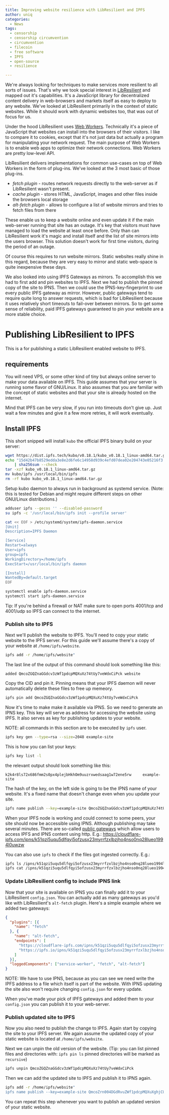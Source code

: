 ```yaml
---
title: Improving website resilience with LibResilient and IPFS
author: uniq
categories:
  - News
tags:
  - censorship
  - censorship circumvention
  - circumvention
  - filecoin
  - free software
  - IPFS
  - open-source
  - resilience

---
```


We're always looking for techniques to make services more resilient to all
sorts of issues. That's why we took special interest in
[LibResilient](https://resilient.is/) and mapped out it's capabilities.  It's a
JavaScript library for decentralized content delivery in web-browsers and
markets itself as easy to deploy to any website. We've looked at LibResilient
primarily in the context of static websites.  While it should work with dynamic
websites too, that was out of focus for us.

Under the hood LibResilient uses [Web
Workers](https://developer.mozilla.org/en-US/docs/Web/API/Web_Workers_API).
Technically it's a piece of JavaScript that websites can install into the
browsers of their visitors.  I like to compare it to cookies, except that it's
not just data but actually a program for manipulating your network request. The
main purpose of Web Workers is to enable web apps to optimize their network
connections. Web Workers are pretty low-level API.

LibResilient delivers implementations for common use-cases on top of Web
Workers in the form of plug-ins.  We've looked at the 3 most basic of those
plug-ins.

* _fetch plugin_ - routes network requests directly to the web-server as if
  LibResilient wasn't present.
* _cache plugin_ - stores HTML, JavaScript, images and other files inside
  the browsers local storage
* _alt-fetch plugin_ - allows to configure a list of website mirrors and tries
  to fetch files from there

These enable us to keep a website online and even update it if the main
web-server running that site has an outage.  It's key that visitors must have
managed to load the website at least once before.  Only than can LibResilient
work it's magic and install itself and the list of site mirrors into the users
browser.  This solution doesn't work for first time visitors, during the period
of an outage.

Of course this requires to run website mirrors. Static websites really shine in
this regard, because they are very easy to mirror and static web-space is quite
inexpensive these days.

We also looked into using IPFS Gateways as mirrors.  To accomplish this we had
to first add and pin websites to IPFS.  Next we had to publish the pinned copy
of the site to IPNS.  Then we could use the IPNS-key-fingerprint to use every
public IPFS gateway as mirror.  However, public gateways tend to require quite
long to answer requests, which is bad for LibResilient because it uses
relatively short timeouts to fail-over between mirrors.  So to get some sense
of reliability, paid IPFS gateways guaranteed to pin your website are a more
stable choice.

# Publishing LibResilient to IPFS

This is a for publishing a static LibResilient enabled website to IPFS.

## requirements

You will need VPS, or some other kind of tiny but always online server to make
your data available on IPFS. This guide assumes that your server is running some
flavor of GNU/Linux. It also assumes that you are familiar with the concept of
static websites and that your site is already hosted on the internet.

Mind that IPFS can be very slow, if you run into timeouts don't give up. Just
wait a few minutes and give it a few more retries, it will work eventually.

## Install IPFS

This short snipped will install `kubo` the official IPFS binary build on your
server:

```bash
wget https://dist.ipfs.tech/kubo/v0.18.1/kubo_v0.18.1_linux-amd64.tar.gz
echo "15d42b47b8529edda3e8e2d6fe6c14958d939c4efd07dea02e204743e05216f3 kubo_v0.18.1_linux-amd64.tar.gz" \
    | sha256sum --check
tar -xzf kubo_v0.18.1_linux-amd64.tar.gz
mv kubo/ipfs /usr/local/bin/ipfs
rm -rf kubo kubo_v0.18.1_linux-amd64.tar.gz
```

Setup kubo daemon to always run in background as systemd service. (Note: this
is tested for Debian and might require different steps on other GNU/Linux
distributions.)


```bash
adduser ipfs --gecos '' --disabled-password
su ipfs -c '/usr/local/bin/ipfs init --profile server'

cat << EOF > /etc/systemd/system/ipfs-daemon.service
[Unit]
Description=IPFS Daemon

[Service]
Restart=always
User=ipfs
group=ipfs
WorkingDirectory=/home/ipfs
ExecStart=/usr/local/bin/ipfs daemon

[Install]
WantedBy=default.target
EOF

systemctl enable ipfs-daemon.service
systemctl start ipfs-daemon.service
```

Tip: If you're behind a firewall or NAT make sure to open ports 4001/tcp and
4001/udp so IPFS can connect to the internet.

### Publish site to IPFS

Next we'll publish the website to IPFS. You'll need to copy your static website
to the IPFS server. For this guide we'll assume there's a copy of your website
at `/home/ipfs/website`.

```bash
ipfs add -r /home/ipfs/website"
```

The last line of the output of this command should look something like this:

```
added QmcoZGQZnaGGdcv3zWf1pdcpMQXuXz74tUy7veWdxCiPck website
```

Copy the CID and pin it. Pinning means that your IPFS daemon will never
automatically delete these files to free up memeory.

```bash
ipfs pin add QmcoZGQZnaGGdcv3zWf1pdcpMQXuXz74tUy7veWdxCiPck
```

Now it's time to make make it available via IPNS. So we need to generate an
IPNS key. This key will serve as address for accessing the website using IPFS.
It also serves as key for publishing updates to your website.

NOTE: all commands in this section are to be executed by `ipfs` user.

```bash
ipfs key gen --type=rsa --size=2048 example-site
```

This is how you can list your keys:

```bash
ipfs key list -l
```

the relevant output should look something like this:

```
k2k4r8ls72x686fmm2s0px4plejbHkhOm9uuzrxwedsaag1w72ene5rw     example-site
```

The hash of the key, on the left side is going to be the IPNS name of your
website. It's a fixed name that doesn't change even when you update your site.

```bash
ipfs name publish --key=example-site QmcoZGQZnaGGdcv3zWf1pdcpMQXuXz74tUy7veWdxCiPck 
```

When your IPFS node is working and could connect to some peers, your site
should now be accessible using IPNS. Although publishing may take several
minutes. There are so-called [public
gateways](https://ipfs.github.io/public-gateway-checker/) which allow users to
access IPFS and IPNS content using http. E.g.:
https://cloudflare-ipfs.com/ipns/k51qzi5uqu5dlfqyi5ofzusx23myrrfzxlbzjho4nso0nq28lueo1994l0uwzw

You can also use `ipfs` to check if the files got ingested correctly. E.g.:

```bash
ipfs ls /ipns/k51qzi5uqu5dlfqyi5ofzusx23myrrfzxlbzjho4nso0nq28lueo1994l0uwzw
ipfs cat /ipns/k51qzi5uqu5dlfqyi5ofzusx23myrrfzxlbzjho4nso0nq28lueo1994l0uwzw/index.html
```

### Update LibResilient config to include IPNS link

Now that your site is available on IPNS you can finally add it to your
LibResilient `config.json`. You can actually add as many gateways as you'd
like with LibResilient's `alt-fetch` plugin. Here's a simple example where we
added two gateways:

```json
{
  "plugins": [{
    "name": "fetch"
  }, {
    "name": "alt-fetch",
    "endpoints": [
      "https://cloudflare-ipfs.com/ipns/k51qzi5uqu5dlfqyi5ofzusx23myrrfzxlbzjho4nso0nq28lueo1994l0uwzw",
      "https://ipfs.io/ipns/k51qzi5uqu5dlfqyi5ofzusx23myrrfzxlbzjho4nso0nq28lueo1994l0uwzw",
    ]
  }],
  "loggedComponents": ["service-worker", "fetch", "alt-fetch"]
}
```

NOTE: We have to use IPNS, because as you can see we need write the IPFS
address to a file which itself is part of the website. With IPNS updating the
site also won't require changing `config.json` for every update.

When you've made your pick of IPFS gateways and added them to your
`config.json` you can publish it to your web-server.

### Publish updated site to IPFS

Now you also need to publish the change to IPFS. Again start by copying the
site to your IPFS server. We again assume the updated copy of your static
website is located at `/home/ipfs/website`.

Next we can unpin the old version of the website. (Tip: you can list pinned
files and directories with: `ipfs pin ls` pinned directories will be marked as
`recursive`)

```bash
ipfs unpin QmcoZGQZnaGGdcv3zWf1pdcpMQXuXz74tUy7veWdxCiPck
```

Then we can add the updated site to IPFS and publish it to IPNS again.

```bash
ipfs add -r /home/ipfs/website"
ipfs name publish --key=example-site QmcoZrn004DGdRvuZWf1pdcpMQXuXghjCUy7ve5Og45dNU 
```

You can repeat this step whenever you want to publish an updated version of
your static website.
